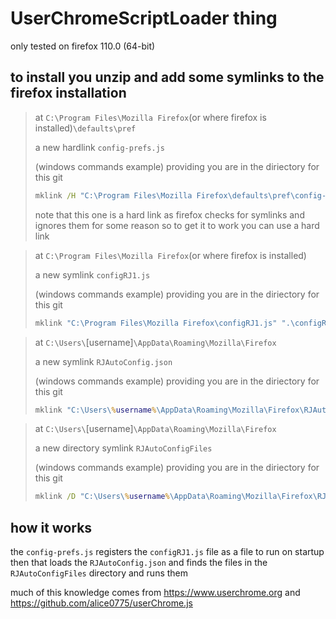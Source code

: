 # UserChromeScriptLoader thing

only tested on firefox 110.0 (64-bit)

## to install you unzip and add some symlinks to the firefox installation

> at `C:\Program Files\Mozilla Firefox`(or where firefox is installed)`\defaults\pref`
> 
> a new hardlink `config-prefs.js`
> 
> (windows commands example) providing you are in the diriectory for this git
> ```bat
> mklink /H "C:\Program Files\Mozilla Firefox\defaults\pref\config-prefs.js" ".\config-prefs.js"
> ```
> note that this one is a hard link as firefox checks for symlinks and ignores them for some reason so to get it to work you can use a hard link

> at `C:\Program Files\Mozilla Firefox`(or where firefox is installed)
> 
> a new symlink `configRJ1.js`
> 
> (windows commands example) providing you are in the diriectory for this git
> ```bat
> mklink "C:\Program Files\Mozilla Firefox\configRJ1.js" ".\configRJ1.js"
> ```

> at `C:\Users\`[username]`\AppData\Roaming\Mozilla\Firefox`
> 
> a new symlink `RJAutoConfig.json`
> 
> (windows commands example) providing you are in the diriectory for this git
> ```bat
> mklink "C:\Users\%username%\AppData\Roaming\Mozilla\Firefox\RJAutoConfig.json" ".\RJAutoConfig.json"
> ```

> at `C:\Users\`[username]`\AppData\Roaming\Mozilla\Firefox`
> 
> a new directory symlink `RJAutoConfigFiles`
> 
> (windows commands example) providing you are in the diriectory for this git
> ```bat
> mklink /D "C:\Users\%username%\AppData\Roaming\Mozilla\Firefox\RJAutoConfigFiles" ".\RJAutoConfigFiles"
> ```

## how it works

the `config-prefs.js` registers the `configRJ1.js` file as a file to run on startup then that loads the `RJAutoConfig.json` and finds the files in the `RJAutoConfigFiles` directory and runs them

much of this knowledge comes from https://www.userchrome.org and https://github.com/alice0775/userChrome.js